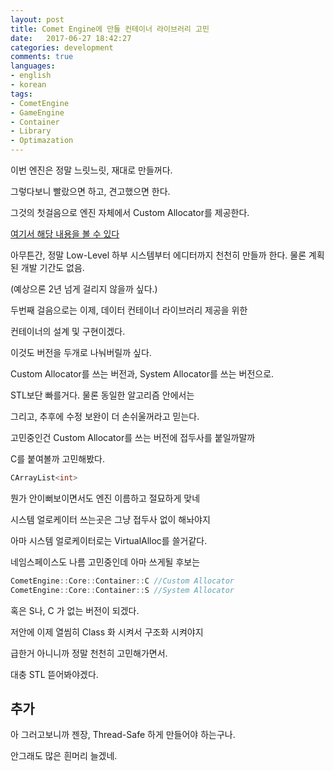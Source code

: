 ```yaml
---
layout: post
title: Comet Engine에 만들 컨테이너 라이브러리 고민
date:   2017-06-27 18:42:27		
categories: development
comments: true
languages:
- english
- korean
tags:
- CometEngine
- GameEngine
- Container
- Library
- Optimazation
---		
```




이번 엔진은 정말 느릿느릿, 재대로 만들꺼다. 

그렇다보니 빨랐으면 하고, 견고했으면 한다.

그것의 첫걸음으로 엔진 자체에서 Custom Allocator를 제공한다.

[여기서 해당 내용을 볼 수 있다](https://devsdk.github.io/development/2017/06/25/Custom-Allocator.html)

아무튼간, 정말 Low-Level 하부 시스템부터 에디터까지 천천히 만들까 한다. 물론 계획된 개발 기간도 없음.

(예상으론 2년 넘게 걸리지 않을까 싶다.)

두번째 걸음으로는 이제, 데이터 컨테이너 라이브러리 제공을 위한

컨테이너의 설계 및 구현이겠다.

이것도 버전을 두개로 나눠버릴까 싶다.

Custom Allocator를 쓰는 버전과, System Allocator를 쓰는 버전으로.


STL보단 빠를거다. 물론 동일한 알고리즘 안에서는

그리고, 추후에 수정 보완이 더 손쉬울꺼라고 믿는다.

고민중인건 Custom Allocator를 쓰는 버전에 접두사를 붙일까말까

C를 붙여볼까 고민해봤다.
```cpp
CArrayList<int>
```

뭔가 안이뻐보이면서도 엔진 이름하고 절묘하게 맞네

시스템 얼로케이터 쓰는곳은 그냥 접두사 없이 해놔야지

아마 시스템 얼로케이터로는 VirtualAlloc를 쓸거같다.

네임스페이스도 나름 고민중인데  아마 쓰게될 후보는

```cpp
CometEngine::Core::Container::C //Custom Allocator
CometEngine::Core::Container::S //System Allocator
```
혹은 S나, C 가 없는 버전이 되겠다.

저안에 이제 열씸히 Class 화 시켜서 구조화 시켜야지

급한거 아니니까 정말 천천히 고민해가면서.

대충 STL 뜯어봐야겠다.



## 추가

아 그러고보니까 젠장, Thread-Safe 하게 만들어야 하는구나.

안그래도 많은 흰머리 늘겠네.